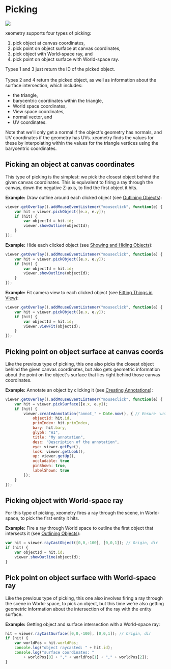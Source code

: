 # Picking

![](assets/pickingObjects.png)

xeometry supports four types of picking:

 1. pick object at canvas coordinates,
 2. pick point on object surface at canvas coordinates,
 1. pick object with World-space ray, and
 2. pick point on object surface with World-space ray.

Types 1 and 3 just return the ID of the picked object.
<br><br>Types 2 and 4 return the picked object, as well as information about the surface intersection, which includes:

 * the triangle,
 * barycentric coordinates within the triangle,
 * World space coordinates,
 * View space coordinates,
 * normal vector, and
 * UV coordinates.

Note that we'll only get a normal if the object's geometry has normals, and UV coordinates if the
geometry has UVs. xeometry finds the values for these by interpolating within the values for the triangle vertices using
the barycentric coordinates.

## Picking an object at canvas coordinates

This type of picking is the simplest: we pick the closest object behind the given canvas coordinates. This is equivalent to
firing a ray through the canvas, down the negative Z-axis, to find the first object it hits.

**Example:** Draw outline around each clicked object (see [Outlining Objects](outlining.md)):

````javascript
viewer.getOverlay().addMouseEventListener("mouseclick", function(e) {
    var hit = viewer.pickObject([e.x, e.y]);
    if (hit) {
        var objectId = hit.id;
        viewer.showOutline(objectId);
    }
});
````

**Example:** Hide each clicked object (see [Showing and Hiding Objects](visibility.md)):

````javascript
viewer.getOverlay().addMouseEventListener("mouseclick", function(e) {
    var hit = viewer.pickObject([e.x, e.y]);
    if (hit) {
        var objectId = hit.id;
        viewer.showOutline(objectId);
    }
});
````

**Example:** Fit camera view to each clicked object (see [Fitting Things in View](fittingThingsInView.md)):

````javascript
viewer.getOverlay().addMouseEventListener("mouseclick", function(e) {
    var hit = viewer.pickObject([e.x, e.y]);
    if (hit) {
        var objectId = hit.id;
        viewer.viewFit(objectId);
    }
});
````

## Picking point on object surface at canvas coords

Like the previous type of picking, this one also picks the closest object behind the given canvas coordinates, but also
gets geometric information about the point on the object's surface that lies right behind those canvas coordinates.

**Example:** Annotate an object by clicking it (see [Creating Annotations](annotations.md)):

````javascript
viewer.getOverlay().addMouseEventListener("mouseclick", function(e) {
    var hit = viewer.pickSurface([e.x, e.y]);
    if (hit) {
        viewer.createAnnotation("annot_" + Date.now(), { // Ensure 'unique' ID
            objectId: hit.id,
            primIndex: hit.primIndex,
            bary: hit.bary,
            glyph: "A1",
            title: "My annotation",
            desc: "Description of the annotation",
            eye: viewer.getEye(),
            look: viewer.getLook(),
            up: viewer.getUp(),
            occludable: true
            pinShown: true,
            labelShown: true
        });
    }
});
````

## Picking object with World-space ray

For this type of picking, xeometry fires a ray through the scene, in World-space, to pick the first entity it hits.

**Example:** Fire a ray through World space to outline the first object that intersects it (see [Outlining Objects](outlining.md)):

```javascript
var hit = viewer.rayCastObject([0,0,-100], [0,0,1]); // Origin, dir
if (hit) {
    var objectId = hit.id;
    viewer.showOutline(objectId);
}
```

## Pick point on object surface with World-space ray

Like the previous type of picking, this one also involves firing a ray through the scene in World-space, to pick an object,
but this time we're also getting geometric information about the intersection of the ray with the entity surface.

**Example:** Getting object and surface intersection with a World-space ray:

```javascript
hit = viewer.rayCastSurface([0,0,-100], [0,0,1]); // Origin, dir
if (hit) {
    var worldPos = hit.worldPos;
    console.log("object raycasted: " + hit.id);
    console.log("surface coordinates: "
        + worldPos[0] + "," + worldPos[1] + "," + worldPos[2]);
}
```



